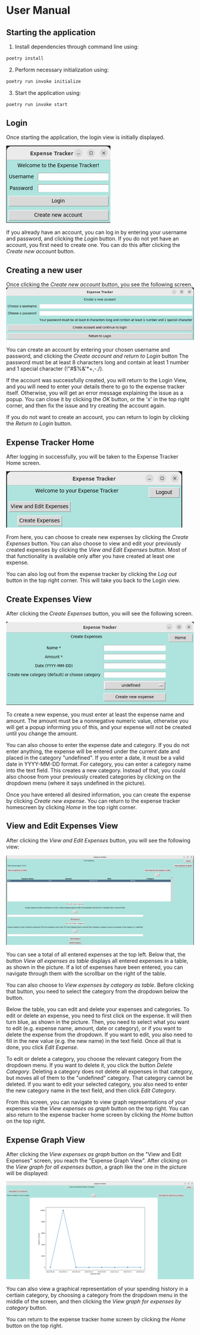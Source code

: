 # User Manual

## Starting the application

1. Install dependencies through command line using:

```bash
poetry install
```

2. Perform necessary initialization using:

```bash
poetry run invoke initialize
```

3. Start the application using: 

```bash
poetry run invoke start
```

## Login
Once starting the application, the login view is initially displayed.

![Login View](./images/login_view.png)

If you already have an account, you can log in by entering your username and password, and clicking the *Login* button.
If you do not yet have an account, you first need to create one. You can do this after clicking the *Create new account* button.

## Creating a new user
Once clicking the *Create new account* button, you see the following screen.
![Create Account View](./images/create_account_view.png)

You can create an account by entering your chosen username and password, and clicking the *Create account and return to Login* button The password must be at least 8 characters long and contain at least 1 number and 1 special character (!"#$%&'*+,-./).

If the account was successfully created, you will return to the Login View, and you will need to enter your details there to go to the expense tracker itself.
Otherwise, you will get an error message explaining the issue as a popup. You can close it by clicking the *OK* button, or the 'x' in the top right corner, and then fix the issue and try creating the account again.

If you do not want to create an account, you can return to login by clicking the *Return to Login* button.

## Expense Tracker Home 
After logging in successfully, you will be taken to the Expense Tracker Home screen.

![Expense Tracker Home View](./images/expense_tracker_home.png)

From here, you can choose to create new expenses by clicking the *Create Expenses* button.
You can also choose to view and edit your previously created expenses by clicking the *View and Edit Expenses* button. Most of that functionality is available only after you have created at least one expense.

You can also log out from the expense tracker by clicking the *Log out* button in the top right corner. This will take you back to the Login view.

## Create Expenses View
After clicking the *Create Expenses* button, you will see the following screen.

![Create Expenses View](./images/create_expense_view.png)

To create a new expense, you must enter at least the expense name and amount. The amount must be a nonnegative numeric value, otherwise you will get a popup informing you of this, and your expense will not be created until you change the amount.

You can also choose to enter the expense date and category. If you do not enter anything, the expense will be entered under the current date and placed in the category "undefined". If you enter a date, it must be a valid date in YYYY-MM-DD format. For category, you can enter a category name into the text field. This creates a new category. Instead of that, you could also choose from your previously created categories by clicking on the dropdown menu (where it says undefined in the picture). 

Once you have entered all desired information, you can create the expense by clicking *Create new expense*.
You can return to the expense tracker homescreen by clicking *Home* in the top right corner.

## View and Edit Expenses View

After clicking the *View and Edit Expenses* button, you will see the following view:

![View and Edit Expenses View](./images/view_edit_expenses.png)

You can see a total of all entered expenses at the top left. Below that, the button *View all expenses as table* displays all entered expenses in a table, as shown in the picture. If a lot of expenses have been entered, you can navigate through them with the scrollbar on the right of the table. 

You can also choose to *View expenses by category as table*. Before clicking that button, you need to select the category from the dropdown below the button.

Below the table, you can edit and delete your expenses and categories.
To edit or delete an expense, you need to first click on the expense. It will then turn blue, as shown in the picture. Then, you need to select what you want to edit (e.g. expense name, amount, date or category), or if you want to delete the expense from the dropdown. If you want to edit, you also need to fill in the new value (e.g. the new name) in the text field. Once all that is done, you click *Edit Expense*. 

To edit or delete a category, you choose the relevant category from the dropdown menu. If you want to delete it, you click the button *Delete Category*. Deleting a category does not delete all expenses in that category, but moves all of them to the "undefined" category. That category cannot be deleted. If you want to edit your selected category, you also need to enter the new category name in the text field, and then click *Edit Category*.

From this screen, you can navigate to view graph representations of your expenses via the *View expenses as graph* button on the top right. 
You can also return to the expense tracker home screen by clicking the *Home* button on the top right.

## Expense Graph View

After clicking the *View expenses as graph* button on the "View and Edit Expenses" screen, you reach the "Expense Graph View". After clicking on the *View graph for all expenses button*, a graph like the one in the picture will be displayed:

![Expense Graph View](./images/expense_graph_view.png)

You can also view a graphical representation of your spending history in a certiain category, by choosing a category from the dropdown menu in the middle of the screen, and then clicking the *View graph for expenses by category* button.

You can return to the expense tracker home screen by clicking the *Home* button on the top right.
